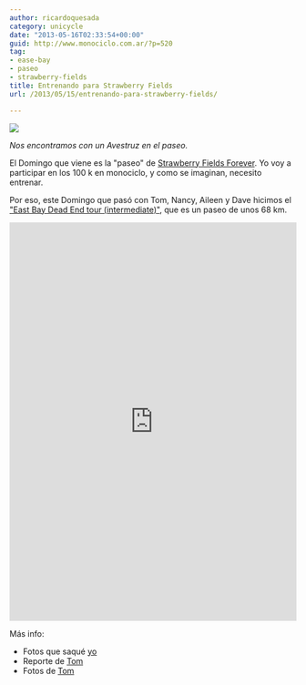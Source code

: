 ```yaml
---
author: ricardoquesada
category: unicycle
date: "2013-05-16T02:33:54+00:00"
guid: http://www.monociclo.com.ar/?p=520
tag:
- ease-bay
- paseo
- strawberry-fields
title: Entrenando para Strawberry Fields
url: /2013/05/15/entrenando-para-strawberry-fields/

---
```


[![](https://lh3.googleusercontent.com/-7IsCmH0NcY8/UZGokLph8tI/AAAAAAAAumY/2x_3pjXXgPs/s400/IMG_2362.JPG)](https://photos.app.goo.gl/oNboR3NvTAHPf5G76)

*Nos encontramos con un Avestruz en el paseo.*

El Domingo que viene es la "paseo"
de [Strawberry Fields Forever](http://www.strawberryfields.org/about-the-ride/).
Yo voy a participar en los 100 k en monociclo, y como se imaginan, necesito
entrenar.

Por eso, este Domingo que pasó con Tom, Nancy, Aileen y Dave hicimos
el ["East Bay Dead End tour (intermediate)"][east_bay_dead_end], que es un paseo
de unos 68 km.

<iframe src="https://ridewithgps.com/embeds?type=route&id=18475934&metricUnits=true&sampleGraph=true" style="width: 1px; min-width: 100%; height: 700px; border: none;" scrolling="no"></iframe>

Más info:

- Fotos que saqué [yo](https://photos.app.goo.gl/oNboR3NvTAHPf5G76)
- Reporte de [Tom](http://inl.org/cycling/rides/the-east-bay-dead-end-tour/)
- Fotos de [Tom](http://www.flickr.com/photos/tholub/sets/72157633476418563/)

[east_bay_dead_end]: https://bayareabikerides.net/the-east-bay-dead-end-tour/